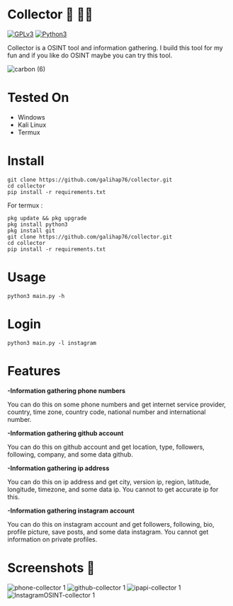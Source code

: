 # Collector 🔎 🕵️‍♂️

[![GPLv3](https://img.shields.io/badge/license-GPLv3-blue)](https://img.shields.io/badge/license-GPLv3-blue)
[![Python3](https://img.shields.io/badge/language-Python3-red)](https://img.shields.io/badge/language-Python3-red)

Collector is a OSINT tool and information gathering. I build this tool for my fun and if you like do OSINT maybe you can try this tool.

![carbon (6)](https://user-images.githubusercontent.com/83481679/178091895-24778f4a-5347-4365-aaa1-463fe4d63d50.png)

# Tested On 
- Windows
- Kali Linux
- Termux

# Install 
```
git clone https://github.com/galihap76/collector.git
cd collector 
pip install -r requirements.txt
```
For termux :
```
pkg update && pkg upgrade
pkg install python3
pkg install git
git clone https://github.com/galihap76/collector.git
cd collector
pip install -r requirements.txt
```

# Usage 
```
python3 main.py -h
```
# Login
```
python3 main.py -l instagram
```

# Features 
**-Information gathering phone numbers**

You can do this on some phone numbers and get internet service provider, country, time zone, country code, national number and international number.

**-Information gathering github account**

You can do this on github account and get location, type, followers, following, company, and some data github.

**-Information gathering ip address**

You can do this on ip address and get city, version ip, region, latitude, longitude, timezone, and some data ip. You cannot to get accurate ip for this.

**-Information gathering instagram account**

You can do this on instagram account and get followers, following, bio, profile picture, save posts, and some data instagram. You cannot get information on private profiles.

# Screenshots 📸
![phone-collector 1](https://user-images.githubusercontent.com/83481679/172454033-15d9130b-d609-45fa-b6e4-9f88d742e310.png)
![github-collector 1](https://user-images.githubusercontent.com/83481679/172418954-b9df11e9-9914-4265-b7b5-c3908438ad11.png)
![ipapi-collector 1](https://user-images.githubusercontent.com/83481679/172419647-dcc84c90-5ee9-4c62-ad55-9bb198060f39.png) 
![InstagramOSINT-collector 1](https://user-images.githubusercontent.com/83481679/172464501-76efd7b9-878d-40a2-a0bc-8cc3bd982a01.png)
